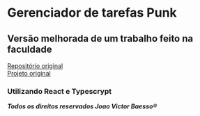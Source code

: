 <h1> Gerenciador de tarefas Punk </h1>

<h2>Versão melhorada de um trabalho feito na faculdade</h2>
<a href="https://github.com/victorbaesso/gerenciadorpunk">Repositório original</a>
<br />
<a href="https://relaxed-galileo-5401e6.netlify.app/">Projeto original</a>
<h3>Utilizando React e Typescrypt</h3>

***Todos os direitos reservados Joao Victor Baesso®***



